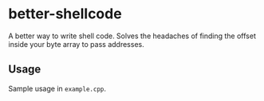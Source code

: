 # better-shellcode

A better way to write shell code. Solves the headaches of finding the offset inside your byte array to pass addresses.

## Usage

Sample usage in `example.cpp`.